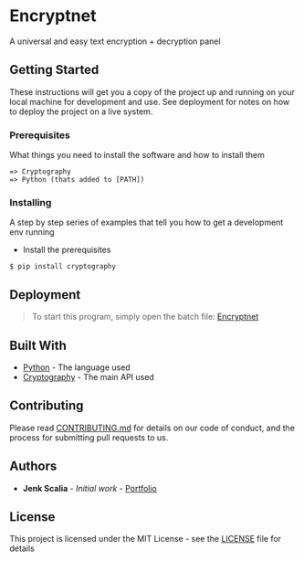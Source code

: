 # Encryptnet
A universal and easy text encryption + decryption panel

## Getting Started

These instructions will get you a copy of the project up and running on your local machine for development and use. See deployment for notes on how to deploy the project on a live system.

### Prerequisites

What things you need to install the software and how to install them

```
=> Cryptography
=> Python (thats added to [PATH])
```

### Installing

A step by step series of examples that tell you how to get a development env running

- Install the prerequisites

```
$ pip install cryptography
```

## Deployment

> To start this program, simply open the batch file: [Encryptnet](Encryptnet.bat)

## Built With

* [Python](https://www.python.org/) - The language used
* [Cryptography](https://pypi.org/project/cryptography/) - The main API used

## Contributing

Please read [CONTRIBUTING.md](https://gist.github.com/PurpleBooth/b24679402957c63ec426) for details on our code of conduct, and the process for submitting pull requests to us.

## Authors

* **Jenk Scalia** - *Initial work* - [Portfolio](https://jenkess.myportfolio.com/)

## License

This project is licensed under the MIT License - see the [LICENSE](LICENSE) file for details

